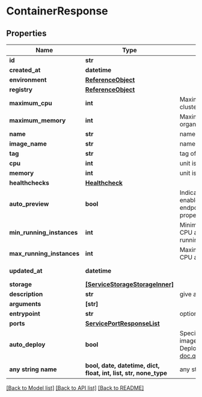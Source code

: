 # ContainerResponse


## Properties
Name | Type | Description | Notes
------------ | ------------- | ------------- | -------------
**id** | **str** |  | [readonly] 
**created_at** | **datetime** |  | [readonly] 
**environment** | [**ReferenceObject**](ReferenceObject.md) |  | 
**registry** | [**ReferenceObject**](ReferenceObject.md) |  | 
**maximum_cpu** | **int** | Maximum cpu that can be allocated to the container based on organization cluster configuration. unit is millicores (m). 1000m &#x3D; 1 cpu | 
**maximum_memory** | **int** | Maximum memory that can be allocated to the container based on organization cluster configuration. unit is MB. 1024 MB &#x3D; 1GB | 
**name** | **str** | name is case insensitive | 
**image_name** | **str** | name of the image container | 
**tag** | **str** | tag of the image container | 
**cpu** | **int** | unit is millicores (m). 1000m &#x3D; 1 cpu | 
**memory** | **int** | unit is MB. 1024 MB &#x3D; 1GB | 
**healthchecks** | [**Healthcheck**](Healthcheck.md) |  | 
**auto_preview** | **bool** | Indicates if the &#39;environment preview option&#39; is enabled for this container.   If enabled, a preview environment will be automatically cloned when &#x60;/preview&#x60; endpoint is called.   If not specified, it takes the value of the &#x60;auto_preview&#x60; property from the associated environment.  | 
**min_running_instances** | **int** | Minimum number of instances running. This resource auto-scale based on the CPU and Memory consumption. Note: 0 means that there is no container running.  | defaults to 1
**max_running_instances** | **int** | Maximum number of instances running. This resource auto-scale based on the CPU and Memory consumption. Note: -1 means that there is no limit.  | defaults to 1
**updated_at** | **datetime** |  | [optional] [readonly] 
**storage** | [**[ServiceStorageStorageInner]**](ServiceStorageStorageInner.md) |  | [optional] 
**description** | **str** | give a description to this container | [optional] 
**arguments** | **[str]** |  | [optional] 
**entrypoint** | **str** | optional entrypoint when launching container | [optional] 
**ports** | [**ServicePortResponseList**](ServicePortResponseList.md) |  | [optional] 
**auto_deploy** | **bool** | Specify if the container will be automatically updated after receiving a new image tag.  The new image tag shall be communicated via the \&quot;Auto Deploy container\&quot; endpoint https://api-doc.qovery.com/#tag/Containers/operation/autoDeployContainerEnvironments  | [optional] 
**any string name** | **bool, date, datetime, dict, float, int, list, str, none_type** | any string name can be used but the value must be the correct type | [optional]

[[Back to Model list]](../README.md#documentation-for-models) [[Back to API list]](../README.md#documentation-for-api-endpoints) [[Back to README]](../README.md)


